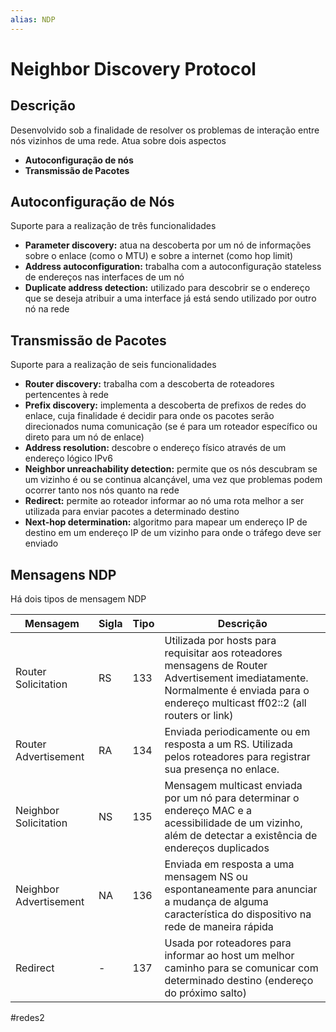 ```yaml
---
alias: NDP
---
```


# Neighbor Discovery Protocol

## Descrição

Desenvolvido sob a finalidade de resolver os problemas de interação entre nós vizinhos de uma rede. Atua sobre dois aspectos

- **Autoconfiguração de nós**
- **Transmissão de Pacotes**

## Autoconfiguração de Nós

Suporte para a realização de três funcionalidades

- **Parameter discovery:** atua na descoberta por um nó de informações sobre o enlace (como o MTU) e sobre a internet (como hop limit)
- **Address autoconfiguration:** trabalha com a autoconfiguração stateless de endereços nas interfaces de um nó
- **Duplicate address detection:** utilizado para descobrir se o endereço que se deseja atribuir a uma interface já está sendo utilizado por outro nó na rede

## Transmissão de Pacotes

Suporte para a realização de seis funcionalidades

- **Router discovery:** trabalha com a descoberta de roteadores pertencentes à rede
- **Prefix discovery:** implementa a descoberta de prefixos de redes do enlace, cuja finalidade é decidir para onde os pacotes serão direcionados numa comunicação (se é para um roteador específico ou direto para um nó de enlace)
- **Address resolution:** descobre o endereço físico através de um endereço lógico IPv6
- **Neighbor unreachability detection:** permite que os nós descubram se um vizinho é ou se continua alcançável, uma vez que problemas podem ocorrer tanto nos nós quanto na rede
- **Redirect:** permite ao roteador informar ao nó uma rota melhor a ser utilizada para enviar pacotes a determinado destino
- **Next-hop determination:** algoritmo para mapear um endereço IP de destino em um endereço IP de um vizinho para onde o tráfego deve ser enviado

## Mensagens NDP

Há dois tipos de mensagem NDP

| Mensagem               | Sigla | Tipo | Descrição                                                                                                                                                                         |
| ---------------------- | ----- | ---- | --------------------------------------------------------------------------------------------------------------------------------------------------------------------------------- |
| Router Solicitation    | RS    | 133  | Utilizada por hosts para requisitar aos roteadores mensagens de Router Advertisement imediatamente. Normalmente é enviada para o endereço multicast ff02::2 (all routers or link) |
| Router Advertisement   | RA    | 134  | Enviada periodicamente ou em resposta a um RS. Utilizada pelos roteadores para registrar sua presença no enlace.                                                                  |
| Neighbor Solicitation  | NS    | 135  | Mensagem multicast enviada por um nó para determinar o endereço MAC e a acessibilidade de um vizinho, além de detectar a existência de endereços duplicados                       |
| Neighbor Advertisement | NA    | 136  | Enviada em resposta a uma mensagem NS ou espontaneamente para anunciar a mudança de alguma característica do dispositivo na rede de maneira rápida                                |
| Redirect               | -     | 137  | Usada por roteadores para informar ao host um melhor caminho para se comunicar com determinado destino (endereço do próximo salto)                                                |


#redes2

